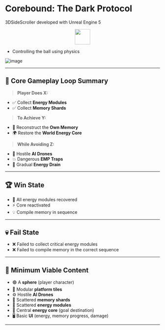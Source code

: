 # Corebound: The Dark Protocol

3DSideScroller developed with Unreal Engine 5

<p align="center" font="Outfit">
<img src="https://github.com/user-attachments/assets/c5ed407f-de66-40a6-8747-1efe5b279847" width="50">
</p>

- Controlling the ball using physics

![image](https://github.com/user-attachments/assets/2a24b334-c36b-4c5b-bfdc-b609ac49a499)

---

## 🧠 Core Gameplay Loop Summary

> **Player Does X:**

* ✅ Collect **Energy Modules**
* ✅ Collect **Memory Shards**

> **To Achieve Y:**

* 🧠 Reconstruct the **Own Memory**
* 🌍 Restore the **World Energy Core**

> **While Avoiding Z:**

* 🤖 Hostile **AI Drones**
* 💥 Dangerous **EMP Traps**
* 🔋 Gradual **Energy Drain**

---

## 🏆 Win State

* 🔧 All energy modules recovered
* ⚡ Core reactivated
* 💡 Compile memory in sequence

---

## 💀 Fail State

* ❌ Failed to collect critical energy modules
* ❌ Failed to compile memory in the correct sequence

---

## 🎯 Minimum Viable Content

* 🟢 A **sphere** (player character)
* 🧱 Modular **platform tiles**
* ⚙️ Hostile **AI Drones**
* 🧩 Scattered **memory shards**
* 🔋 Scattered **energy modules**
* 💠 Central **energy core** (goal destination)
* 🖥️ Basic **UI** (energy, memory progress, damage)

---
